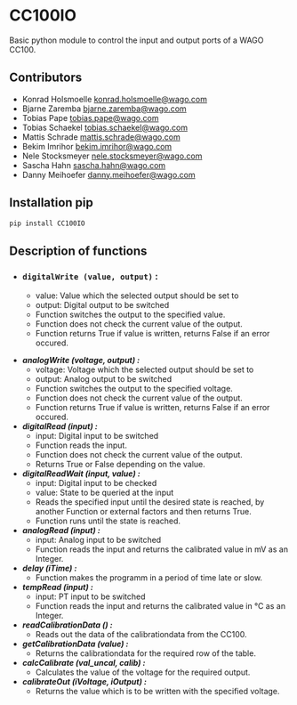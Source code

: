 # CC100IO

Basic python module to control the input and output ports of a WAGO CC100.

## Contributors
- Konrad Holsmoelle <konrad.holsmoelle@wago.com>
- Bjarne Zaremba <bjarne.zaremba@wago.com>
- Tobias Pape <tobias.pape@wago.com>
- Tobias Schaekel <tobias.schaekel@wago.com>
- Mattis Schrade <mattis.schrade@wago.com>
- Bekim Imrihor <bekim.imrihor@wago.com>
- Nele Stocksmeyer <nele.stocksmeyer@wago.com>
- Sascha Hahn <sascha.hahn@wago.com> 
- Danny Meihoefer <danny.meihoefer@wago.com>

## Installation pip
```bash
pip install CC100IO 
```

## Description of functions

* ### ```digitalWrite (value, output)``` :
  * value: Value which the selected output should be set to
  * output: Digital output to be switched
  * Function switches the output to the specified value.
  * Function does not check the current value of the output.
  * Function returns True if value is written, returns False if an error occured. 
- ___analogWrite (voltage, output) :___  
  * voltage: Voltage which the selected output should be set to
  * output: Analog output to be switched
  * Function switches the output to the specified voltage. 
  * Function does not check the current value of the output. 
  * Function returns True if value is written, returns False if an error occured. 
- ___digitalRead (input) :___ 
  * input: Digital input to be switched
  * Function reads the input. 
  * Function does not check the current value of the output. 
  * Returns True or False depending on the value.
- ___digitalReadWait (input, value) :___   
  * input: Digital input to be checked
  * value: State to be queried at the input
  * Reads the specified input until the desired state is reached, by another Function or external factors and then returns True.
  * Function runs until the state is reached.
- ___analogRead (input) :___
  * input: Analog input to be switched
  * Function reads the input and returns the calibrated value in mV as an Integer.
- ___delay (iTime) :___
  * Function makes the programm in a period of time late or slow.
- ___tempRead (input) :___ 
  *  input: PT input to be switched
  *  Function reads the input and returns the calibrated value in °C as an Integer.
- ___readCalibrationData () :___
  *  Reads out the data of the calibrationdata from the CC100.
- ___getCalibrationData (value) :___
  *  Returns the calibrationdata for the required row of the table.
- ___calcCalibrate (val_uncal, calib) :___
  * Calculates the value of the voltage for the required output.
- ___calibrateOut (iVoltage, iOutput) :___
  *  Returns the value which is to be written with the specified voltage.

